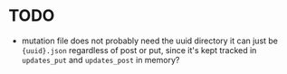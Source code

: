 # TODO

- mutation file does not probably need the uuid directory it can just be `{uuid}.json` regardless of post or put, since it's kept tracked in `updates_put` and `updates_post` in memory?
